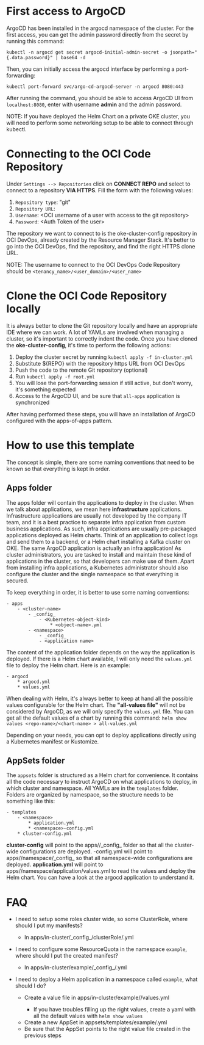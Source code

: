 # First access to ArgoCD

ArgoCD has been installed in the argocd namespace of the cluster.
For the first access, you can get the admin password directly from the secret by running this command:

`kubectl -n argocd get secret argocd-initial-admin-secret -o jsonpath="{.data.password}" | base64 -d`

Then, you can initially access the argocd interface by performing a port-forwarding:

`kubectl port-forward svc/argo-cd-argocd-server -n argocd 8080:443`

After running the command, you should be able to access ArgoCD UI from `localhost:8080`, enter with username **admin** and the admin password.

NOTE: If you have deployed the Helm Chart on a private OKE cluster, you will need to perform some networking setup to be able to connect through kubectl.

# Connecting to the OCI Code Repository

Under `Settings --> Repositories` click on **CONNECT REPO** and select to connect to a repository **VIA HTTPS**.
Fill the form with the following values:
1. `Repository type`: "git"
2. `Repository URL`: <oke-cluster-config clone URL>
3. `Username`: \<OCI username of a user with access to the git repository>
4. `Password`: \<Auth Token of the user>

The repository we want to connect to is the oke-cluster-config repository in OCI DevOps, already created by the Resource Manager Stack.
It's better to go into the OCI DevOps, find the repository, and find the right HTTPS clone URL.

NOTE: The username to connect to the OCI DevOps Code Repository should be `<tenancy_name>/<user_domain>/<user_name>`

# Clone the OCI Code Repository locally

It is always better to clone the Git repository locally and have an appropriate IDE where we can work. A lot of YAMLs are involved when managing a cluster,
so it's important to correctly indent the code.
Once you have cloned the **oke-cluster-config**, it's time to perform the following actions:
1. Deploy the cluster secret by running `kubectl apply -f in-cluster.yml`
2. Substitute ${REPO} with the repository https URL from OCI DevOps
3. Push the code to the remote Git repository (optional)
4. Run `kubectl apply -f root.yml`
5. You will lose the port-forwarding session if still active, but don't worry, it's something expected
6. Access to the ArgoCD UI, and be sure that `all-apps` application is synchronized

After having performed these steps, you will have an installation of ArgoCD configured with the apps-of-apps pattern.

# How to use this template

The concept is simple, there are some naming conventions that need to be known so that everything is kept in order.

## Apps folder
The apps folder will contain the applications to deploy in the cluster. When we talk about applications, we mean here **infrastructure** applications.
Infrastructure applications are usually not developed by the company IT team, and it is a best practice to separate infra application from custom business applications.
As such, infra applications are usually pre-packaged applications deployed as Helm charts. Think of an application to collect logs and send them to a backend, or a Helm chart
installing a Kafka cluster on OKE.
The same ArgoCD application is actually an infra application!
As cluster administrators, you are tasked to install and maintain these kind of applications in the cluster, so that developers can make use of them.
Apart from installing infra applications, a Kubernetes administrator should also configure the cluster and the single namespace so that everything is secured.

To keep everything in order, it is better to use some naming conventions:

```
- apps
    - <cluster-name>
        - _config_
            - <Kubernetes-object-kind>
                * <object-name>.yml
        - <namespace>
            - _config_
            - <application name>
```

The content of the application folder depends on the way the application is deployed. If there is a Helm chart available, I will only need the `values.yml` file to deploy the Helm chart.
Here is an example:
```
- argocd
    * argocd.yml
    * values.yml
```

When dealing with Helm, it's always better to keep at hand all the possible values configurable for the Helm chart. The **"all-values file"** will not be considered by ArgoCD, as we will
only specify the `values.yml` file.
You can get all the default values of a chart by running this command:
`helm show values <repo-name>/<chart-name> > all-values.yml`

Depending on your needs, you can opt to deploy applications directly using a Kubernetes manifest or Kustomize.

## AppSets folder

The `appsets` folder is structured as a Helm chart for convenience. It contains all the code necessary to instruct ArgoCD on what applications to deploy, in which cluster and namespace. All YAMLs are in the `templates` folder.
Folders are organized by namespace, so the structure needs to be something like this:
```
- templates
    - <namespace>
        * application.yml
        * <namespace>-config.yml
    * cluster-config.yml
```

**cluster-config** will point to the apps/<cluster-name>/\_config_ folder so that all the cluster-wide configurations are deployed.
<namespace>-config.yml will point to apps/<cluster-name>/namespace/\_config_ so that all namespace-wide configurations are deployed.
**application.yml** will point to apps/<cluster-name>/namespace/application/values.yml to read the values and deploy the Helm chart. You can have a look at the argocd application to understand it.

# FAQ

* I need to setup some roles cluster wide, so some ClusterRole, where should I put my manifests?
  * In apps/in-cluster/\_config_/clusterRole/<manifest>.yml

* I need to configure some ResourceQuota in the namespace `example`, where should I put the created manifest?
  * In apps/in-cluster/example/\_config_/<manifest>.yml

* I need to deploy a Helm application in a namespace called `example`, what should I do?
  * Create a value file in apps/in-cluster/example/<application>/values.yml
    * If you have troubles filling up the right values, create a yaml with all the default values with `helm show values`
  * Create a new AppSet in appsets/templates/example/<helm-application>.yml
  * Be sure that the AppSet points to the right value file created in the previous steps

